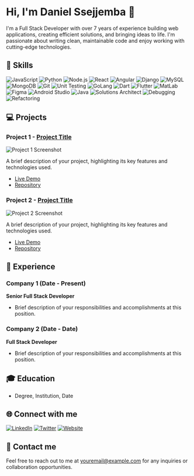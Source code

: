 # Hi, I'm Daniel Ssejjemba 👋

I'm a Full Stack Developer with over 7 years of experience building web applications, creating efficient solutions, and bringing ideas to life. I'm passionate about writing clean, maintainable code and enjoy working with cutting-edge technologies.

## 🚀 Skills

![JavaScript](https://img.shields.io/badge/JavaScript-blue?style=flat-square&logo=javascript&logoColor=white)
![Python](https://img.shields.io/badge/Python-blue?style=flat-square&logo=python&logoColor=white)
![Node.js](https://img.shields.io/badge/Node.js-blue?style=flat-square&logo=node.js&logoColor=white)
![React](https://img.shields.io/badge/React-blue?style=flat-square&logo=react&logoColor=white)
![Angular](https://img.shields.io/badge/Angular-blue?style=flat-square&logo=angular&logoColor=white)
![Django](https://img.shields.io/badge/Django-blue?style=flat-square&logo=django&logoColor=white)
![MySQL](https://img.shields.io/badge/MySQL-blue?style=flat-square&logo=mysql&logoColor=white)
![MongoDB](https://img.shields.io/badge/MongoDB-blue?style=flat-square&logo=mongodb&logoColor=white)
![Git](https://img.shields.io/badge/Git-blue?style=flat-square&logo=git&logoColor=white)
![Unit Testing](https://img.shields.io/badge/Unit_Testing-green?style=flat-square&logo=checkmarx&logoColor=white)
![GoLang](https://img.shields.io/badge/GoLang-blue?style=flat-square&logo=go&logoColor=white)
![Dart](https://img.shields.io/badge/Dart-blue?style=flat-square&logo=dart&logoColor=white)
![Flutter](https://img.shields.io/badge/Flutter-blue?style=flat-square&logo=flutter&logoColor=white)
![MatLab](https://img.shields.io/badge/MatLab-blue?style=flat-square&logo=mathworks&logoColor=white)
![Figma](https://img.shields.io/badge/Figma-blue?style=flat-square&logo=figma&logoColor=white)
![Android Studio](https://img.shields.io/badge/Android_Studio-blue?style=flat-square&logo=android-studio&logoColor=white)
![Java](https://img.shields.io/badge/Java-blue?style=flat-square&logo=java&logoColor=white)
![Solutions Architect](https://img.shields.io/badge/Solutions_Architect-green?style=flat-square&logo=aws&logoColor=white)
![Debugging](https://img.shields.io/badge/Debugging-green?style=flat-square&logo=gitpod&logoColor=white)
![Refactoring](https://img.shields.io/badge/Refactoring-green?style=flat-square&logo=sourcegraph&logoColor=white)

## 💻 Projects

### Project 1 - [Project Title](https://github.com/yourusername/project1)

![Project 1 Screenshot](path/to/project1-screenshot.png)

A brief description of your project, highlighting its key features and technologies used.

- [Live Demo](https://project1.example.com)
- [Repository](https://github.com/yourusername/project1)

### Project 2 - [Project Title](https://github.com/yourusername/project2)

![Project 2 Screenshot](path/to/project2-screenshot.png)

A brief description of your project, highlighting its key features and technologies used.

- [Live Demo](https://project2.example.com)
- [Repository](https://github.com/yourusername/project2)

## 🌟 Experience

### Company 1 (Date - Present)

**Senior Full Stack Developer**

- Brief description of your responsibilities and accomplishments at this position.

### Company 2 (Date - Date)

**Full Stack Developer**

- Brief description of your responsibilities and accomplishments at this position.

## 🎓 Education

- Degree, Institution, Date

## 🌐 Connect with me

[![LinkedIn](https://img.shields.io/badge/LinkedIn-blue?style=flat-square&logo=linkedin&logoColor=white)](https://www.linkedin.com/in/yourusername/)
[![Twitter](https://img.shields.io/badge/Twitter-blue?style=flat-square&logo=twitter&logoColor=white)](https://twitter.com/yourusername)
[![Website](https://img.shields.io/badge/Website-blue?style=flat-square-square&logo=google-chrome&logoColor=white)](https://yourwebsite.com)

## 📩 Contact me

Feel free to reach out to me at youremail@example.com for any inquiries or collaboration opportunities.
